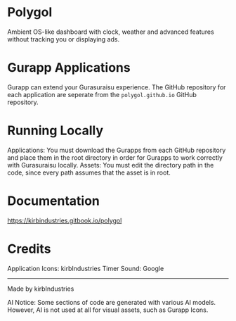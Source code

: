 # Polygol
Ambient OS-like dashboard with clock, weather and advanced features without tracking you or displaying ads.

# Gurapp Applications
Gurapp can extend your Gurasuraisu experience. The GitHub repository for each application are seperate from the `polygol.github.io` GitHub repository.

# Running Locally
Applications: You must download the Gurapps from each GitHub repository and place them in the root directory in order for Gurapps to work correctly with Gurasuraisu locally.
Assets: You must edit the directory path in the code, since every path assumes that the asset is in root.

# Documentation
https://kirbindustries.gitbook.io/polygol

# Credits
Application Icons: kirbIndustries
Timer Sound: Google

---

Made by kirbIndustries

AI Notice: Some sections of code are generated with various AI models. However, AI is not used at all for visual assets, such as Gurapp Icons.
